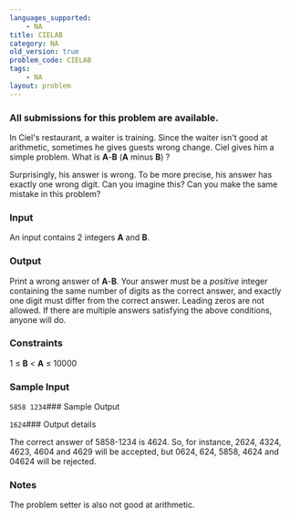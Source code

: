 ```yaml
---
languages_supported:
    - NA
title: CIELAB
category: NA
old_version: true
problem_code: CIELAB
tags:
    - NA
layout: problem
---
```

###  All submissions for this problem are available. 

In Ciel's restaurant, a waiter is training. Since the waiter isn't good at arithmetic, sometimes he gives guests wrong change. Ciel gives him a simple problem. What is **A**-**B** (**A** minus **B**) ?

Surprisingly, his answer is wrong. To be more precise, his answer has exactly one wrong digit. Can you imagine this? Can you make the same mistake in this problem?

### Input

An input contains 2 integers **A** and **B**.

### Output

Print a wrong answer of **A**-**B**. Your answer must be a _positive_ integer containing the same number of digits as the correct answer, and exactly one digit must differ from the correct answer. Leading zeros are not allowed. If there are multiple answers satisfying the above conditions, anyone will do.

### Constraints

1 ≤ **B** < **A** ≤ 10000

### Sample Input

`5858 1234`### Sample Output

`1624`### Output details

The correct answer of 5858-1234 is 4624. So, for instance, 2624, 4324, 4623, 4604 and 4629 will be accepted, but 0624, 624, 5858, 4624 and 04624 will be rejected.

### Notes

The problem setter is also not good at arithmetic.
